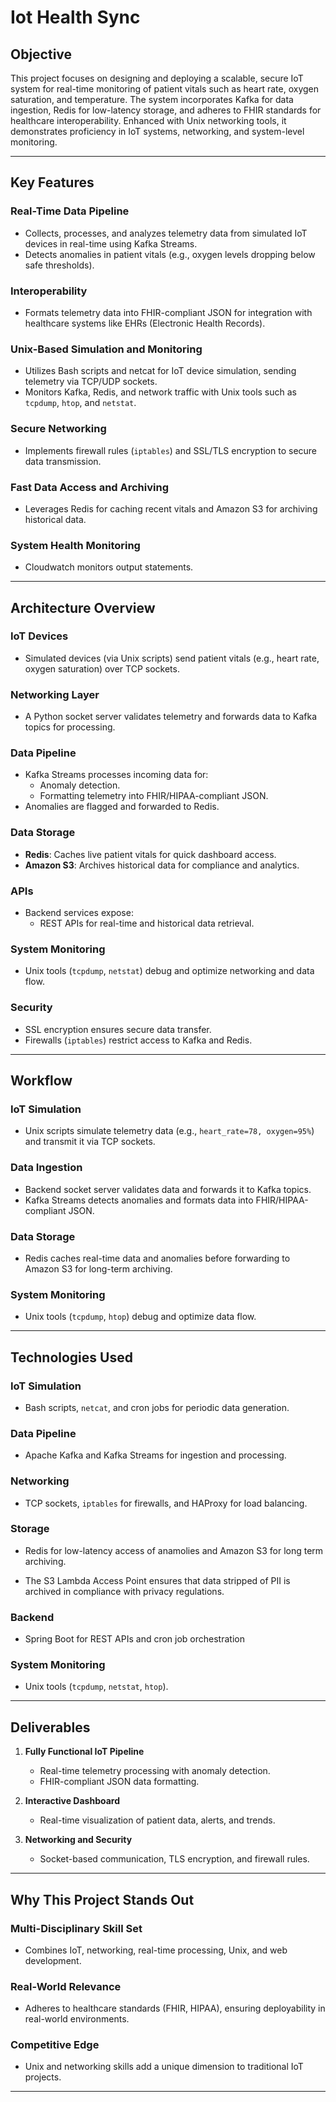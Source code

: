 # Iot Health Sync

## Objective

This project focuses on designing and deploying a scalable, secure IoT system for real-time monitoring of patient vitals such as heart rate, oxygen saturation, and temperature. The system incorporates Kafka for data ingestion, Redis for low-latency storage, and adheres to FHIR standards for healthcare interoperability. Enhanced with Unix networking tools, it demonstrates proficiency in IoT systems, networking, and system-level monitoring.

---

## Key Features

### Real-Time Data Pipeline

- Collects, processes, and analyzes telemetry data from simulated IoT devices in real-time using Kafka Streams.
- Detects anomalies in patient vitals (e.g., oxygen levels dropping below safe thresholds).

### Interoperability

- Formats telemetry data into FHIR-compliant JSON for integration with healthcare systems like EHRs (Electronic Health Records).

### Unix-Based Simulation and Monitoring

- Utilizes Bash scripts and netcat for IoT device simulation, sending telemetry via TCP/UDP sockets.
- Monitors Kafka, Redis, and network traffic with Unix tools such as `tcpdump`, `htop`, and `netstat`.

### Secure Networking

- Implements firewall rules (`iptables`) and SSL/TLS encryption to secure data transmission.

### Fast Data Access and Archiving

- Leverages Redis for caching recent vitals and Amazon S3 for archiving historical data.

### System Health Monitoring

- Cloudwatch monitors output statements.

---

## Architecture Overview

### IoT Devices

- Simulated devices (via Unix scripts) send patient vitals (e.g., heart rate, oxygen saturation) over TCP sockets.

### Networking Layer

- A Python socket server validates telemetry and forwards data to Kafka topics for processing.

### Data Pipeline

- Kafka Streams processes incoming data for:
  - Anomaly detection.
  - Formatting telemetry into FHIR/HIPAA-compliant JSON.
- Anomalies are flagged and forwarded to Redis.

### Data Storage

- **Redis**: Caches live patient vitals for quick dashboard access.
- **Amazon S3**: Archives historical data for compliance and analytics.

### APIs

- Backend services expose:
  - REST APIs for real-time and historical data retrieval.

### System Monitoring

- Unix tools (`tcpdump`, `netstat`) debug and optimize networking and data flow.

### Security

- SSL encryption ensures secure data transfer.
- Firewalls (`iptables`) restrict access to Kafka and Redis.

---

## Workflow

### IoT Simulation

- Unix scripts simulate telemetry data (e.g., `heart_rate=78, oxygen=95%`) and transmit it via TCP sockets.

### Data Ingestion

- Backend socket server validates data and forwards it to Kafka topics.
- Kafka Streams detects anomalies and formats data into FHIR/HIPAA-compliant JSON.

### Data Storage

- Redis caches real-time data and anomalies before forwarding to Amazon S3 for long-term archiving.

### System Monitoring

- Unix tools (`tcpdump`, `htop`) debug and optimize data flow.

---

## Technologies Used

### IoT Simulation

- Bash scripts, `netcat`, and cron jobs for periodic data generation.

### Data Pipeline

- Apache Kafka and Kafka Streams for ingestion and processing.

### Networking

- TCP sockets, `iptables` for firewalls, and HAProxy for load balancing.

### Storage

- Redis for low-latency access of anamolies and Amazon S3 for long term archiving.

- The S3 Lambda Access Point ensures that data stripped of PII is archived in compliance with privacy regulations.

### Backend

- Spring Boot for REST APIs and cron job orchestration

### System Monitoring

- Unix tools (`tcpdump`, `netstat`, `htop`).

---

## Deliverables

1. **Fully Functional IoT Pipeline**

   - Real-time telemetry processing with anomaly detection.
   - FHIR-compliant JSON data formatting.

2. **Interactive Dashboard**

   - Real-time visualization of patient data, alerts, and trends.

3. **Networking and Security**
   - Socket-based communication, TLS encryption, and firewall rules.

---

## Why This Project Stands Out

### Multi-Disciplinary Skill Set

- Combines IoT, networking, real-time processing, Unix, and web development.

### Real-World Relevance

- Adheres to healthcare standards (FHIR, HIPAA), ensuring deployability in real-world environments.

### Competitive Edge

- Unix and networking skills add a unique dimension to traditional IoT projects.

---
